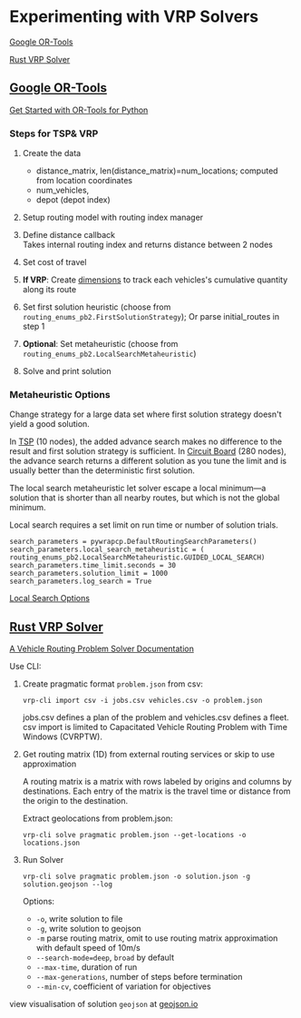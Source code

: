 # Experimenting with VRP Solvers

[Google OR-Tools](#google-or-tools)

[Rust VRP Solver](#rust-vrp-solver)

## [Google OR-Tools](ortools)

<a href="https://developers.google.com/optimization/introduction/python">Get Started with OR-Tools for Python</a>

### Steps for TSP& VRP

1. Create the data

   - distance_matrix, len(distance_matrix)=num_locations; computed from location coordinates
   - num_vehicles,
   - depot (depot index)

2. Setup routing model with routing index manager

3. Define distance callback  
   Takes internal routing index and returns distance between 2 nodes

4. Set cost of travel

5. **If VRP**: Create <a href="https://developers.google.com/optimization/routing/dimensions">dimensions</a> to track each vehicles's cumulative quantity along its route

6. Set first solution heuristic (choose from `routing_enums_pb2.FirstSolutionStrategy`); Or parse initial_routes in step 1

7. **Optional**: Set metaheuristic (choose from `routing_enums_pb2.LocalSearchMetaheuristic`)

8. Solve and print solution

### Metaheuristic Options

Change strategy for a large data set where first solution strategy doesn't yield a good solution.

In [TSP](tsp/travelling_sales_man.py) (10 nodes), the added advance search makes no difference to the result and first solution strategy is sufficient. In [Circuit Board](tsp/circuit_board.py) (280 nodes), the advance search returns a different solution as you tune the limit and is usually better than the deterministic first solution.

The local search metaheuristic let solver escape a local minimum—a solution that is shorter than all nearby routes, but which is not the global minimum.

Local search requires a set limit on run time or number of solution trials.

```
search_parameters = pywrapcp.DefaultRoutingSearchParameters()
search_parameters.local_search_metaheuristic = (
routing_enums_pb2.LocalSearchMetaheuristic.GUIDED_LOCAL_SEARCH)
search_parameters.time_limit.seconds = 30
search_parameters.solution_limit = 1000
search_parameters.log_search = True
```

<a href="https://developers.google.com/optimization/routing/routing_options#local_search_options"> Local Search Options </a>

## [Rust VRP Solver](rust_vrp)

<a href="https://reinterpretcat.github.io/vrp/getting-started/index.html"> A Vehicle Routing Problem Solver Documentation </a>

Use CLI:

1. Create pragmatic format `problem.json` from csv:

   ```
   vrp-cli import csv -i jobs.csv vehicles.csv -o problem.json
   ```

   jobs.csv defines a plan of the problem and vehicles.csv defines a fleet. csv import is limited to Capacitated Vehicle Routing Problem with Time Windows (CVRPTW).

2. Get routing matrix (1D) from external routing services or skip to use approximation

   A routing matrix is a matrix with rows labeled by origins and columns by destinations. Each entry of the matrix is the travel time or distance from the origin to the destination.

   Extract geolocations from problem.json:

   ```
   vrp-cli solve pragmatic problem.json --get-locations -o locations.json
   ```

3. Run Solver

   ```
   vrp-cli solve pragmatic problem.json -o solution.json -g solution.geojson --log
   ```

   Options:

   - `-o`, write solution to file
   - `-g`, write solution to geojson
   - `-m` parse routing matrix, omit to use routing matrix approximation with default speed of 10m/s
   - `--search-mode=deep`, `broad` by default
   - `--max-time`, duration of run
   - `--max-generations`, number of steps before termination
   - `--min-cv`, coefficient of variation for objectives

view visualisation of solution `geojson` at <a href="https://geojson.io/">geojson.io</a>

